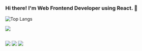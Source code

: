 ### Hi there! I'm Web Frontend Developer using React.  👋


![Top Langs](https://github-readme-stats.vercel.app/api/top-langs/?username=seo00000&size_weight=0.5&count_weight=0.5)

<a href="https://github.com/Seo00000/github-readme-stats">
  <img align="center" src="https://github-readme-stats.vercel.app/api?username=Seo00000&show_icons=true&theme=radical" />
</a>

<br />
<br />
<p>
  <a href="https://dev-log-0.tistory.com/" target="_blank"><img src="https://img.shields.io/badge/Blog-DD0B78?style=flat-square&logo=GitHub%20Sponsors&logoColor=white"/></a>
  <a href="mailto:mailto:josy2665@gmail.com" target="_blank"><img src="https://img.shields.io/badge/Gmail-d14836?style=flat-square&logo=Gmail&logoColor=white&link=mailto:josy2665@gmail.com"/></a>
  <a href="https://seo0.notion.site/Development-62c5490c379a4f16a6683c063c5c08fb" target="_blank"><img src="https://img.shields.io/badge/Notion-lightgrey"/></a>
</p>

<!--
<a href="https://github.com/Seo00000/convoychat">
  <img align="center" src="https://github-readme-stats.vercel.app/api/top-langs/?username=Seo00000&layout=compact&count_private=true&show_icons=true)](https://github.com/anuraghazra/github-readme-stats" />
</a>
-->



<!--
**Seo00000/Seo00000** is a ✨ _special_ ✨ repository because its `README.md` (this file) appears on your GitHub profile.

Here are some ideas to get you started:

- 🔭 I’m currently working on ...
- 🌱 I’m currently learning ...
- 👯 I’m looking to collaborate on ...
- 🤔 I’m looking for help with ...
- 💬 Ask me about ...
- 📫 How to reach me: ...
- 😄 Pronouns: ...
- ⚡ Fun fact: ...
-->
